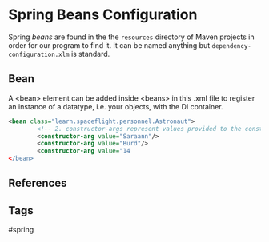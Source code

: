 # Spring Beans Configuration

Spring *beans* are found in the the `resources` directory of Maven projects in order for our program to find it. It can be named anything but `dependency-configuration.xlm` is standard.  

## Bean
A \<bean\> element can be added inside \<beans\> in this .xml file to register an instance of a datatype, i.e. your objects, with the DI container.

```xml
<bean class="learn.spaceflight.personnel.Astronaut">
        <!-- 2. constructor-args represent values provided to the constructor. -->
        <constructor-arg value="Saraann"/>
        <constructor-arg value="Burd"/>
        <constructor-arg value="14
</bean>
```
## References


## Tags
#spring
